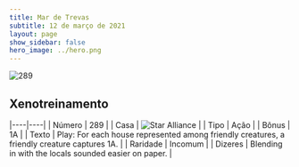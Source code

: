 ```yaml
---
title: Mar de Trevas
subtitle: 12 de março de 2021
layout: page
show_sidebar: false
hero_image: ../hero.png
---
```


![289](https://cdn.keyforgegame.com/media/card_front/pt/496_289_3R4JMH52544P_pt.png)

## Xenotreinamento

|----|----|
| Número | 289 |
| Casa | ![Star Alliance](https://archonarcana.com/images/thumb/7/7d/Star_Alliance.png/22px-Star_Alliance.png "Aliança Estelar") |
| Tipo | Ação |
| Bônus | 1A |
| Texto | Play: For each house represented among friendly creatures, a friendly creature captures 1A. |
| Raridade | Incomum |
| Dizeres | Blending in with the locals sounded easier on paper. |
